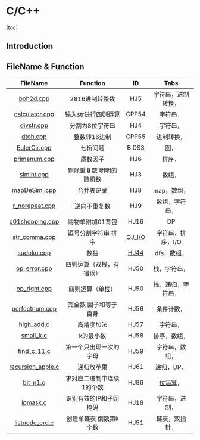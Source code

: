 # C/C++

[toc]

## Introduction

## FileName & Function

| FileName | Function | ID | Tabs |
| :---: | :---: | :---: | :---: |
| [boh2d.cpp][1] | 2816进制转整数 | HJ5 | 字符串，进制转换， |
| [calculator.cpp][2] | 输入str进行四则运算 | CPP54 | 字符串， |
| [divstr.cpp][3] | 分割为8位字符串 | HJ4 | 字符串， |
| [dtoh.cpp][4] | 整数转16进制 | CPP55 | 进制转换， |
| [EulerCir.cpp][5] | 七桥问题 | B:DS3 | 图， |
| [primenum.cpp][6] | 质数因子 | HJ6 | 排序， |
| [simint.cpp][7] | 剔除重复数 明明的随机数 | HJ3 | 数组， |
| [mapDeSimi.cpp] | 合并表记录 | HJ8 | map，数组， |
| [r_norepeat.cpp] | 逆向不重复数 | HJ9 | 数组，字符串， |
| [p01shopping.cpp] | 购物单附加01背包 | HJ16 | DP |
| [str_comma.cpp] | 逗号分割字符串 排序 | [OJ_I/O] | 字符串，排序，I/O |
| [sudoku.cpp] | 数独 | [HJ44] | dfs，数组，|
| [op_error.cpp] | 四则运算（双栈，有错误） | HJ50 | 栈，字符串， |
| [op_right.cpp] | 四则运算（[单栈][op_right.cpp_1]） | HJ50 | 栈，递归，字符串， |
| [perfectnum.cpp] | 完全数 因子和等于自身 | HJ56 | 条件计数，| 
| [high_add.c] | 高精度加法 | HJ57 | 字符串， |
| [small_k.c] | k的最小数 | HJ58 | 排序，数组， |
| [find_c_11.c] | 第一个只出现一次的字母 | HJ59 | 字符串，数组， |
| [recursion_apple.c] | 递归放苹果 | HJ61 | [递归][recursion_apple.c_1]，DP， |
| [bit_n1.c] | 求对应二进制中连续1的个数 | HJ86 | [位运算][bit_n1.c_1]， |
| [ipmask.c] | 识别有效的IP和子网掩码 | HJ18 | 字符串，进制， |
| [listnode_crd.c] | 创建单链表 倒数第k个数 | HJ51 | 链表，双指针， |


[listnode_crd.c]: ./listnode_crd.c
[ipmask.c]: ./ipmask.c
[bit_n1.c_1]: https://blog.nowcoder.net/n/13175663406e40338b5ee8693fd2294e?f=comment
[bit_n1.c]: ./bit_n1.c
[recursion_apple.c_1]: https://blog.nowcoder.net/n/c9bc6821b3cd469b9cdb56469809e946?f=comment
[recursion_apple.c]: ./recursion_apple.c
[find_c_11.c]: ./find_ch_11.c
[small_k.c]: ./small_k.c
[high_add.c]: ./hign_add.c
[perfectnum.cpp]: ./perfectnum.cpp
[op_right.cpp_1]: https://blog.nowcoder.net/n/c4181f4a330a4f8b8fe681a79978e042?f=comment
[op_error.cpp]: ./op_error.cpp
[op_right.cpp]: ./op_right.cpp
[sudoku.cpp]: ./sudoku.cpp
[HJ44]: https://www.nowcoder.com/practice/78a1a4ebe8a34c93aac006c44f6bf8a1?tpId=37&tqId=21267&rp=1&ru=/exam/oj/ta&qru=/exam/oj/ta&sourceUrl=%2Fexam%2Foj%2Fta%3Fpage%3D1%26tpId%3D37%26type%3D37&difficulty=undefined&judgeStatus=undefined&tags=&title=
[str_comma.cpp]: ./str_comma.cpp
[OJ_I/O]: https://www.nowcoder.com/exam/test/67072026/submission?pid=27976983
[p01shopping.cpp]: ./p01shopping.cpp
[r_norepeat.cpp]: ./r_norepeat.cpp
[mapDeSimi.cpp]: ./mapDeSimi.cpp
[7]: ./simint.cpp
[6]: ./primenum.cpp
[5]: ./EulerCir.cpp
[4]: ./dtoh.cpp
[3]: ./divstr.cpp
[2]: ./calculator.cpp
[1]: ./boh2d.cpp







